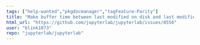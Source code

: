 ```yaml
---
tags: ["help-wanted","pkgdocmanager","tagFeature-Parity"]
title: "Make buffer time between last modified on disk and last modified on last save configurable"
html_url: "https://github.com/jupyterlab/jupyterlab/issues/8556"
user: "blink1073"
repo: "jupyterlab/jupyterlab"
---
```


